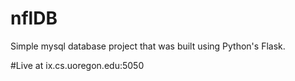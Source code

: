 # nflDB
Simple mysql database project that was built using Python's Flask.

#Live at
ix.cs.uoregon.edu:5050


